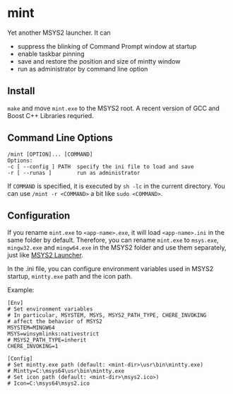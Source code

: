 # mint
Yet another MSYS2 launcher. It can
* suppress the blinking of Command Prompt window at startup
* enable taskbar pinning
* save and restore the position and size of mintty window
* run as administrator by command line option

## Install
`make` and move `mint.exe` to the MSYS2 root. A recent version of GCC and Boost C++ Libraries requried.

## Command Line Options
    /mint [OPTION]... [COMMAND]
    Options:
    -c [ --config ] PATH  specify the ini file to load and save
    -r [ --runas ]        run as administrator

If `COMMAND` is specified, it is executed by `sh -lc` in the current directory. You can use `/mint -r <COMMAND>` a bit like `sudo <COMMAND>`.

## Configuration
If you rename `mint.exe` to `<app-name>.exe`, it will load `<app-name>.ini` in the same folder by default. Therefore, you can rename `mint.exe` to `msys.exe`, `mingw32.exe` and `mingw64.exe` in the MSYS2 folder and use them separately, just like [MSYS2 Launcher](https://github.com/elieux/msys2-launcher).

In the .ini file, you can configure environment variables used in MSYS2 startup, `mintty.exe` path and the icon path.

Example:

    [Env]
    # Set environment variables
    # In particular, MSYSTEM, MSYS, MSYS2_PATH_TYPE, CHERE_INVOKING
    # affect the behavior of MSYS2
    MSYSTEM=MINGW64
    MSYS=winsymlinks:nativestrict
    # MSYS2_PATH_TYPE=inherit
    CHERE_INVOKING=1

    [Config]
    # Set mintty.exe path (default: <mint-dir>\usr\bin\mintty.exe)
    # Mintty=C:\msys64\usr\bin\mintty.exe
    # Set icon path (default: <mint-dir>\msys2.ico>)
    # Icon=C:\msys64\msys2.ico

